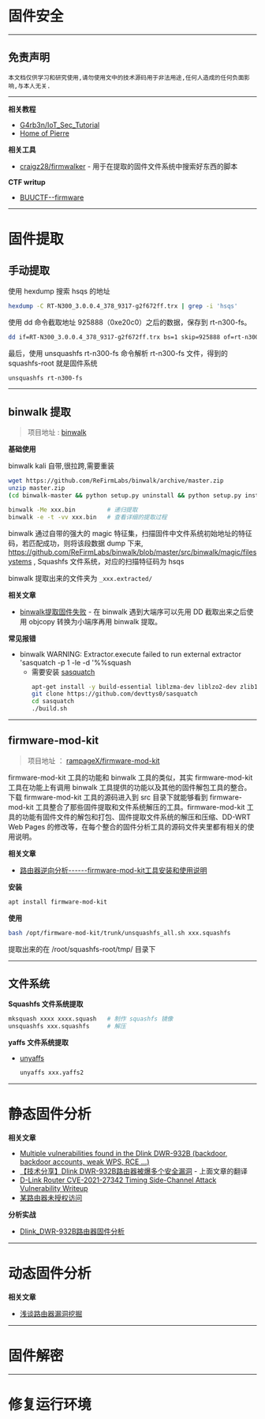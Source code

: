 # 固件安全

---

## 免责声明

`本文档仅供学习和研究使用,请勿使用文中的技术源码用于非法用途,任何人造成的任何负面影响,与本人无关.`

---

**相关教程**
- [G4rb3n/IoT_Sec_Tutorial](https://github.com/G4rb3n/IoT_Sec_Tutorial)
- [Home of Pierre](https://pierrekim.github.io/index.html)

**相关工具**
- [craigz28/firmwalker](https://github.com/craigz28/firmwalker) - 用于在提取的固件文件系统中搜索好东西的脚本

**CTF writup**
- [BUUCTF--firmware](https://www.cnblogs.com/Mayfly-nymph/p/12609657.html)

---

# 固件提取

## 手动提取

使用 hexdump 搜索 hsqs 的地址
```bash
hexdump -C RT-N300_3.0.0.4_378_9317-g2f672ff.trx | grep -i 'hsqs'
```

使用 dd 命令截取地址 925888（0xe20c0）之后的数据，保存到 rt-n300-fs。
```bash
dd if=RT-N300_3.0.0.4_378_9317-g2f672ff.trx bs=1 skip=925888 of=rt-n300-fs
```

最后，使用 unsquashfs rt-n300-fs 命令解析 rt-n300-fs 文件，得到的 squashfs-root 就是固件系统
```bash
unsquashfs rt-n300-fs
```

---

## binwalk 提取

> 项目地址 : [binwalk](https://github.com/ReFirmLabs/binwalk)

**基础使用**

binwalk kali 自带,很拉跨,需要重装
```bash
wget https://github.com/ReFirmLabs/binwalk/archive/master.zip
unzip master.zip
(cd binwalk-master && python setup.py uninstall && python setup.py install)
```

```bash
binwalk -Me xxx.bin         # 递归提取
binwalk -e -t -vv xxx.bin   # 查看详细的提取过程
```

binwalk 通过自带的强大的 magic 特征集，扫描固件中文件系统初始地址的特征码，若匹配成功，则将该段数据 dump 下来, https://github.com/ReFirmLabs/binwalk/blob/master/src/binwalk/magic/filesystems , Squashfs 文件系统，对应的扫描特征码为 hsqs

binwalk 提取出来的文件夹为 `_xxx.extracted/`

**相关文章**
- [binwalk提取固件失败](https://my.oschina.net/u/4581876/blog/4380942) - 在 binwalk 遇到大端序可以先用 DD 截取出来之后使用 objcopy 转换为小端序再用 binwalk 提取。

**常见报错**
- binwalk WARNING: Extractor.execute failed to run external extractor 'sasquatch -p 1 -le -d '%%squash
    - 需要安装 [sasquatch](https://github.com/devttys0/sasquatch)
        ```bash
        apt-get install -y build-essential liblzma-dev liblzo2-dev zlib1g-dev
        git clone https://github.com/devttys0/sasquatch
        cd sasquatch
        ./build.sh
        ```

---

## firmware-mod-kit

> 项目地址 ： [rampageX/firmware-mod-kit](https://github.com/rampageX/firmware-mod-kit)

firmware-mod-kit 工具的功能和 binwalk 工具的类似，其实 firmware-mod-kit 工具在功能上有调用 binwalk 工具提供的功能以及其他的固件解包工具的整合。下载 firmware-mod-kit 工具的源码进入到 src 目录下就能够看到 firmware-mod-kit 工具整合了那些固件提取和文件系统解压的工具。firmware-mod-kit 工具的功能有固件文件的解包和打包、固件提取文件系统的解压和压缩、DD-WRT Web Pages 的修改等，在每个整合的固件分析工具的源码文件夹里都有相关的使用说明。

**相关文章**
- [路由器逆向分析------firmware-mod-kit工具安装和使用说明](https://blog.csdn.net/QQ1084283172/article/details/68061957)

**安装**
```bash
apt install firmware-mod-kit
```

**使用**
```bash
bash /opt/firmware-mod-kit/trunk/unsquashfs_all.sh xxx.squashfs
```

提取出来的在 /root/squashfs-root/tmp/ 目录下

---

## 文件系统

**Squashfs 文件系统提取**
```bash
mksquash xxxx xxxx.squash   # 制作 squashfs 镜像
unsquashfs xxx.squashfs     # 解压
```

**yaffs 文件系统提取**
- [unyaffs](https://code.google.com/archive/p/unyaffs/downloads)
    ```bash
    unyaffs xxx.yaffs2
    ```

---

# 静态固件分析

**相关文章**
- [Multiple vulnerabilities found in the Dlink DWR-932B (backdoor, backdoor accounts, weak WPS, RCE ...) ](https://pierrekim.github.io/blog/2016-09-28-dlink-dwr-932b-lte-routers-vulnerabilities.html)
- [【技术分享】Dlink DWR-932B路由器被爆多个安全漏洞](https://www.anquanke.com/post/id/84671) - 上面文章的翻译
- [D-Link Router CVE-2021-27342 Timing Side-Channel Attack Vulnerability Writeup](https://blog.whtaguy.com/2021/05/d-link-router-cve-2021-27342.html)
- [某路由器未授权访问](https://mp.weixin.qq.com/s/oLO4PEHnT6jZ4qKNGzIeWQ)

**分析实战**
- [Dlink_DWR-932B路由器固件分析](./实验/Dlink_DWR-932B路由器固件分析.md)

---

# 动态固件分析

**相关文章**
- [浅谈路由器漏洞挖掘](https://mp.weixin.qq.com/s/ERBZrf06-_D5QoUHUCmWTg)

---

# 固件解密





---

# 修复运行环境





